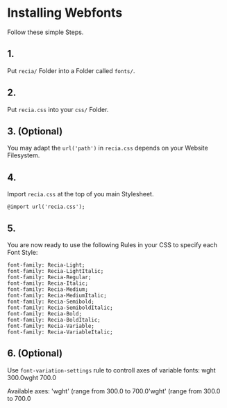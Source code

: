 # Installing Webfonts
Follow these simple Steps.

## 1.
Put `recia/` Folder into a Folder called `fonts/`.

## 2.
Put `recia.css` into your `css/` Folder.

## 3. (Optional)
You may adapt the `url('path')` in `recia.css` depends on your Website Filesystem.

## 4.
Import `recia.css` at the top of you main Stylesheet.

```
@import url('recia.css');
```

## 5.
You are now ready to use the following Rules in your CSS to specify each Font Style:
```
font-family: Recia-Light;
font-family: Recia-LightItalic;
font-family: Recia-Regular;
font-family: Recia-Italic;
font-family: Recia-Medium;
font-family: Recia-MediumItalic;
font-family: Recia-Semibold;
font-family: Recia-SemiboldItalic;
font-family: Recia-Bold;
font-family: Recia-BoldItalic;
font-family: Recia-Variable;
font-family: Recia-VariableItalic;

```
## 6. (Optional)
Use `font-variation-settings` rule to controll axes of variable fonts:
wght 300.0wght 700.0

Available axes:
'wght' (range from 300.0 to 700.0'wght' (range from 300.0 to 700.0

